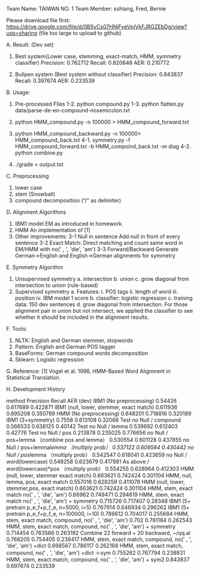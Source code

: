 Team Name: TAIWAN NO. 1 
Team Member: sshiang, Fred, Bernie

Please download file first: https://drive.google.com/file/d/0B5yCs07HNjFyeVpjVkFJRGZEbDg/view?usp=sharing
(file too large to upload to github)


A. Result: (Dev set)
1. Best system(Lower case, stemming, exact-match, HMM, symmetry classifier)
    Precision: 0.762712
    Recall: 0.820648
    AER: 0.210772

2. Bullpen system (Best system without classifier)
    Precision: 0.843837
    Recall: 0.397674
    AER: 0.233539

B. Usage:
1. Pre-processed FIles
1-2. python compound.py
1-3. python flatten.py data/parse-de-en-compound-nosemicolon.txt

2. python HMM_compound.py -n 100000 > HMM_compound_forward.txt
3. python HMM_compound_backward.py -n 100000> HMM_compound_back.txt
4-1. symmetry.py -f HMM_compound_forward.txt -b HMM_compoind_back.txt -m diag
4-2. python combine.py 
5. ./grade < output.txt 

C. Preprocessing
1. lower case
2. stem (Snowball)
3. compound decomposition (“/” as delimiter)

D. Alignment Algorithms
1. IBM1 model
EM as introduced in homework.
2. HMM
An implementation of [1]
3. Other improvements: 
3-1 Null in sentence
Add null in front of every sentence
3-2 Exact Match:
Direct matching and count same word in EM/HMM with no(' , ', 'die', 'am')
3-3 Forward/Backward
Generate German->English and English->German alignments for symmetry

E. Symmetry Algorithm
1. Unsupervised symmetry
    a. intersection
    b. union
    c. grow diagonal from intersection to union (rule-based)
2. Supervised symmetry
    a. Features:
        i. POS tags
        ii. length of word
        iii. position
        iv. IBM model 1 score
    b. classifier: logistic regression
    c. training data: 150 dev sentences
    d. grow diagonal from intersection. For those alignment pair in union but not intersect, we applied the classifier to see whether it should be included in the alignment results. 

F. Tools:
1. NLTK: English and German stemmer, stopwords
2. Pattern: English and German POS tagger
3. BaseForms: German compound words decomposition
4. Sklearn: Logistic regression

G. Reference:
[1] Vogel et al. 1996, HMM-Based Word Alignment in Statistical Translation.

H. Development History

method
Precision
Recall
AER (dev)
IBM1 (No preprocessing)
0.54426
0.617689
0.422871
IBM1 (null, lower, stemmer, exact match)
0.611936
0.695208
0.350789
HMM (No preprocessing)
0.648201
0.718816
0.320189
IBM1 (3+symmetry)
0.7558
0.613108
0.32068
Test no Null / compound
0.566533
0.638125
0.40142
Test no Null / lemma
0.539692
0.612403
0.42776
Test no Null  / pos
0.213878
0.235025
0.776656
no Null  / pos+lemma （combine pos and lemma）
0.530554
0.601128
0.437855
no Null / pos+lemma*lemma （multiply prob）
0.537122
0.609584
0.430442
no Null / pos*lemma （multiply prob）
0.542547
0.618041
0.423659
no Null / word(lowercase)
0.548258
0.623679
0.417981
As above / word(lowercase)*pos （multiply prob）
0.554255
0.628964
0.412303
HMM (null, lower, stemmer exact match)
0.663621
0.742424
0.301104
HMM, null, lemma, pos, exact match
0.557016
0.628259
0.411078
HMM (null, lower, stemmer,pos, exact match)
0.663621
0.742424
0.301104
HMM, stem, exact match no(' , ', 'die', 'am')
0.66962
0.749471
0.294619
HMM, stem, exact match no(' , ', 'die', 'am') + symmetry
0.715726
0.717407
0.28348
IBM1 (5+ pretrain p_e_f+p_f_e, n=5000, i=5)
0.767914
0.646934
0.296262
IBM1 (5+ pretrain p_e_f+p_f_e, n=100000, i=10)
0.786612
0.704017
0.255684
HMM, stem, exact match, compound, no(' , ', 'die', 'am')
0.702
0.781184
0.262543
HMM, stem, exact match, compound, no(' , ', 'die', 'am') + symmetry
0.714454
0.763566
0.263192
Combine 22 forward + 20 backward, ~/qq.al
0.768205
0.754405
0.238417
HMM, stem, exact match, compound, no(' , ', 'die', 'am') +dict
0.698567
0.786117
0.262168
HMM, stem, exact match, compound, no(' , ', 'die', 'am') +dict ＋sym
0.755262
0.767794
0.238831
HMM, stem, exact match, compound, no(' , ', 'die', 'am') + sym2
0.843837
0.697674
0.233539

